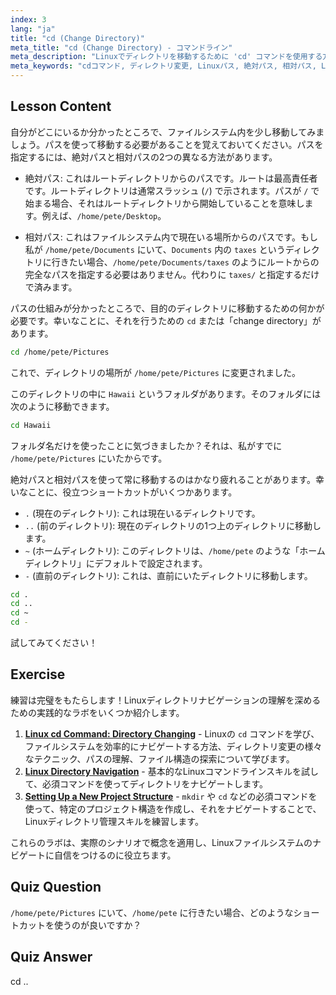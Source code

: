 ```yaml
---
index: 3
lang: "ja"
title: "cd (Change Directory)"
meta_title: "cd (Change Directory) - コマンドライン"
meta_description: "Linuxでディレクトリを移動するために 'cd' コマンドを使用する方法を学びます。絶対パス、相対パス、および便利なショートカットを理解します。Linuxの学習を始めましょう！"
meta_keywords: "cdコマンド, ディレクトリ変更, Linuxパス, 絶対パス, 相対パス, Linuxチュートリアル, 初心者Linux, Linuxナビゲーション"
---
```


## Lesson Content

自分がどこにいるか分かったところで、ファイルシステム内を少し移動してみましょう。パスを使って移動する必要があることを覚えておいてください。パスを指定するには、絶対パスと相対パスの2つの異なる方法があります。

- 絶対パス: これはルートディレクトリからのパスです。ルートは最高責任者です。ルートディレクトリは通常スラッシュ (`/`) で示されます。パスが `/` で始まる場合、それはルートディレクトリから開始していることを意味します。例えば、`/home/pete/Desktop`。

- 相対パス: これはファイルシステム内で現在いる場所からのパスです。もし私が `/home/pete/Documents` にいて、`Documents` 内の `taxes` というディレクトリに行きたい場合、`/home/pete/Documents/taxes` のようにルートからの完全なパスを指定する必要はありません。代わりに `taxes/` と指定するだけで済みます。

パスの仕組みが分かったところで、目的のディレクトリに移動するための何かが必要です。幸いなことに、それを行うための `cd` または「change directory」があります。

```bash
cd /home/pete/Pictures
```

これで、ディレクトリの場所が `/home/pete/Pictures` に変更されました。

このディレクトリの中に `Hawaii` というフォルダがあります。そのフォルダには次のように移動できます。

```bash
cd Hawaii
```

フォルダ名だけを使ったことに気づきましたか？それは、私がすでに `/home/pete/Pictures` にいたからです。

絶対パスと相対パスを使って常に移動するのはかなり疲れることがあります。幸いなことに、役立つショートカットがいくつかあります。

- `.` (現在のディレクトリ): これは現在いるディレクトリです。
- `..` (前のディレクトリ): 現在のディレクトリの1つ上のディレクトリに移動します。
- `~` (ホームディレクトリ): このディレクトリは、`/home/pete` のような「ホームディレクトリ」にデフォルトで設定されます。
- `-` (直前のディレクトリ): これは、直前にいたディレクトリに移動します。

```bash
cd .
cd ..
cd ~
cd -
```

試してみてください！

## Exercise

練習は完璧をもたらします！Linuxディレクトリナビゲーションの理解を深めるための実践的なラボをいくつか紹介します。

1.  **[Linux cd Command: Directory Changing](https://labex.io/ja/labs/linux-linux-cd-command-directory-changing-209733)** - Linuxの `cd` コマンドを学び、ファイルシステムを効率的にナビゲートする方法、ディレクトリ変更の様々なテクニック、パスの理解、ファイル構造の探索について学びます。
2.  **[Linux Directory Navigation](https://labex.io/ja/labs/linux-directory-navigation-387844)** - 基本的なLinuxコマンドラインスキルを試して、必須コマンドを使ってディレクトリをナビゲートします。
3.  **[Setting Up a New Project Structure](https://labex.io/ja/labs/linux-setting-up-a-new-project-structure-387859)** - `mkdir` や `cd` などの必須コマンドを使って、特定のプロジェクト構造を作成し、それをナビゲートすることで、Linuxディレクトリ管理スキルを練習します。

これらのラボは、実際のシナリオで概念を適用し、Linuxファイルシステムのナビゲートに自信をつけるのに役立ちます。

## Quiz Question

`/home/pete/Pictures` にいて、`/home/pete` に行きたい場合、どのようなショートカットを使うのが良いですか？

## Quiz Answer

cd ..
